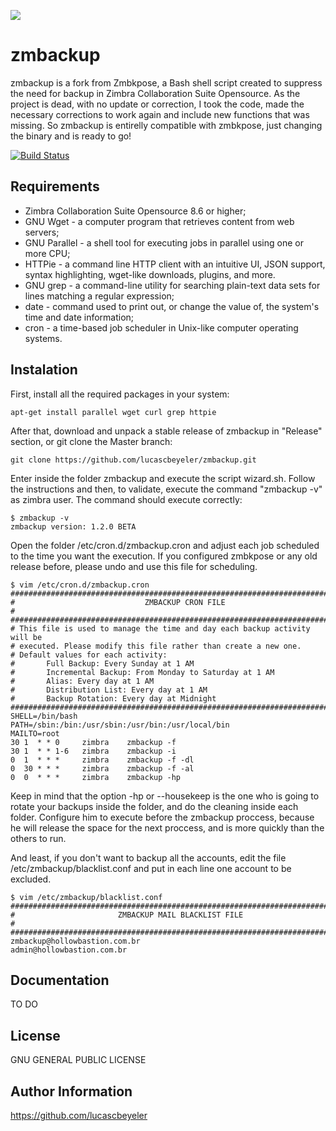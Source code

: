 ![](http://www.beyeler.com.br/wp-content/uploads/2017/03/logo.png)

zmbackup
=========

zmbackup is a fork from Zmbkpose, a Bash shell script created to suppress the need for backup in Zimbra Collaboration Suite Opensource. As the project is dead, with no update or correction, I took the code, made the necessary corrections to work again and include new functions that was missing. So zmbackup is entirelly compatible with zmbkpose, just changing the binary and is ready to go!

[![Build Status](https://travis-ci.org/lucascbeyeler/zmbackup.svg?branch=master)](https://travis-ci.org/lucascbeyeler/zmbackup)

Requirements
------------

* Zimbra Collaboration Suite Opensource 8.6 or higher;
* GNU Wget - a computer program that retrieves content from web servers;
* GNU Parallel - a shell tool for executing jobs in parallel using one or more CPU;
* HTTPie - a command line HTTP client with an intuitive UI, JSON support, syntax highlighting, wget-like downloads, plugins, and more.
* GNU grep - a command-line utility for searching plain-text data sets for lines matching a regular expression;
* date - command used to print out, or change the value of, the system's time and date information;
* cron - a time-based job scheduler in Unix-like computer operating systems.

Instalation
------------

First, install all the required packages in your system:

```
apt-get install parallel wget curl grep httpie
```

After that, download and unpack a stable release of zmbackup in "Release" section, or git clone the Master branch:

```
git clone https://github.com/lucascbeyeler/zmbackup.git
```

Enter inside the folder zmbackup and execute the script wizard.sh. Follow the instructions and then, to validate, execute the command "zmbackup -v" as zimbra user. The command should execute correctly:

```
$ zmbackup -v
zmbackup version: 1.2.0 BETA
```

Open the folder /etc/cron.d/zmbackup.cron and adjust each job scheduled to the time you want the execution. If you configured zmbkpose or any old release before, please undo and use this file for scheduling.
````
$ vim /etc/cron.d/zmbackup.cron
###############################################################################
#                             ZMBACKUP CRON FILE                              #
###############################################################################
# This file is used to manage the time and day each backup activity will be
# executed. Please modify this file rather than create a new one.
# Default values for each activity:
#       Full Backup: Every Sunday at 1 AM
#       Incremental Backup: From Monday to Saturday at 1 AM
#       Alias: Every day at 1 AM
#       Distribution List: Every day at 1 AM
#       Backup Rotation: Every day at Midnight
###############################################################################
SHELL=/bin/bash
PATH=/sbin:/bin:/usr/sbin:/usr/bin:/usr/local/bin
MAILTO=root
30 1  * * 0     zimbra    zmbackup -f
30 1  * * 1-6   zimbra    zmbackup -i
0  1  * * *     zimbra    zmbackup -f -dl
0  30 * * *     zimbra    zmbackup -f -al
0  0  * * *     zimbra    zmbackup -hp
````

Keep in mind that the option -hp or --housekeep is the one who is going to rotate your backups inside the folder, and do the cleaning inside each folder. Configure him to execute before the zmbackup proccess, because he will release the space for the next proccess, and is more quickly than the others to run.

And least, if you don't want to backup all the accounts, edit the file /etc/zmbackup/blacklist.conf and put in each line one account to be excluded.
````
$ vim /etc/zmbackup/blacklist.conf
###############################################################################
#                       ZMBACKUP MAIL BLACKLIST FILE                          #
###############################################################################
zmbackup@hollowbastion.com.br
admin@hollowbastion.com.br
````

Documentation
------------

TO DO

License
-------

GNU GENERAL PUBLIC LICENSE

Author Information
------------------

https://github.com/lucascbeyeler

